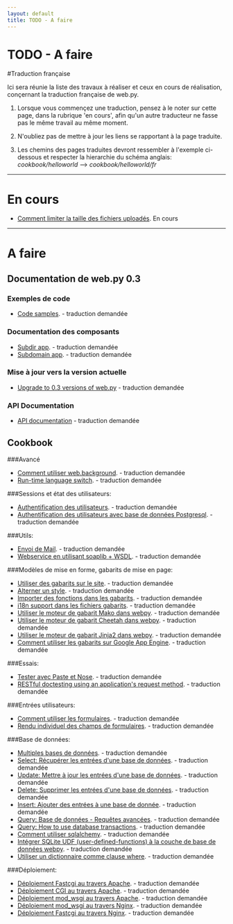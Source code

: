```yaml
---
layout: default
title: TODO - A faire
---
```


# TODO - A faire

#Traduction française

Ici sera réunie la liste des travaux à réaliser et ceux en cours de réalisation, conçernant la traduction française de web.py.

1. Lorsque vous commençez une traduction, pensez à le noter sur cette page, dans la rubrique 'en cours',  afin qu'un autre traducteur ne fasse pas le même travail au même moment.

1. N'oubliez pas de mettre à jour les liens se rapportant à la page traduite.

1. Les chemins des pages traduites devront ressembler à l'exemple ci-dessous et respecter la hierarchie du schéma anglais:
	*cookbook/helloworld* --> *cookbook/helloworld/fr*

-------------------------------------------------

# En cours

* [Comment limiter la taille des fichiers uploadés](/cookbook/limiting_upload_size). En cours

---

# A faire

## Documentation de web.py 0.3


### Exemples de code

* [Code samples](/src). - traduction demandée

### Documentation des composants

* [Subdir app](/docs/0.3/apps/subdir). - traduction demandée
* [Subdomain app](/docs/0.3/apps/subdomain). - traduction demandée

### Mise à jour vers la version actuelle 

* [Upgrade to 0.3 versions of web.py](/docs/0.3/upgrade) - traduction demandée

### API Documentation

* [API documentation](/docs/0.3/api) - traduction demandée


## Cookbook


###Avancé

* [Comment utiliser web.background](/cookbook/background). - traduction demandée
* [Run-time language switch](/cookbook/runtime-language-switch). - traduction demandée

###Sessions et état des utilisateurs:


* [Authentification des utilisateurs](/cookbook/userauth). - traduction demandée
* [Authentification des utilisateurs avec base de données Postgresql](/cookbook/userauthpgsql). - traduction demandée


###Utils:

* [Envoi de Mail](/cookbook/sendmail). - traduction demandée
* [Webservice en utilisant soaplib + WSDL](/cookbook/webservice). - traduction demandée

###Modèles de mise en forme, gabarits de mise en page:

* [Utiliser des gabarits sur le site](/cookbook/layout_template). - traduction demandée
* [Alterner un style](/cookbook/alternating_style). - traduction demandée
* [Importer des fonctions dans les gabarits](/cookbook/template_import). - traduction demandée
* [i18n support dans les fichiers gabarits](/cookbook/i18n_support_in_template_file ). - traduction demandée
* [Utiliser le moteur de gabarit Mako dans webpy](/cookbook/template_mako). - traduction demandée
* [Utiliser le moteur de gabarit Cheetah dans webpy](/cookbook/template_cheetah). - traduction demandée
* [Utiliser le moteur de gabarit  Jinja2 dans webpy](/cookbook/template_jinja). - traduction demandée
* [Comment utiliser les gabarits sur Google App Engine](/cookbook/templates_on_gae). - traduction demandée

###Essais:

* [Tester avec Paste et Nose](/cookbook/testing_with_paste_and_nose). - traduction demandée
* [RESTful doctesting using an application's request method](/cookbook/restful_doctesting_using_request). - traduction demandée

###Entrées utilisateurs:

* [Comment utiliser les formulaires](/cookbook/forms). - traduction demandée
* [Rendu individuel des champs de formulaires](/cookbook/form_fields). - traduction demandée

###Base de données:

* [Multiples bases de données](/cookbook/multidbs). - traduction demandée
* [Select: Récupérer les entrées d'une base de données](/cookbook/select). - traduction demandée
* [Update: Mettre à jour les entrées d'une base de données](/cookbook/update).  - traduction demandée
* [Delete: Supprimer les entrées d'une base de données](/cookbook/delete). - traduction demandée
* [Insert: Ajouter des entrées à une base de donnée](/cookbook/insert).  - traduction demandée
* [Query: Base de données - Requêtes avancées](/cookbook/query). - traduction demandée
* [Query: How to use database transactions](/cookbook/transactions). - traduction demandée
* [Comment utiliser sqlalchemy](/cookbook/sqlalchemy). - traduction demandée
* [Intégrer SQLite UDF (user-defined-functions) à la couche de base de données webpy](/cookbook/sqlite-udf). - traduction demandée
* [Utiliser un dictionnaire comme clause where](/cookbook/where_dict). - traduction demandée

###Déploiement:

* [Déploiement Fastcgi au travers Apache](/cookbook/fastcgi-apache).  - traduction demandée
* [Déploiement CGI au travers Apache](/cookbook/cgi-apache). - traduction demandée
* [Déploiement mod_wsgi au travers Apache](/cookbook/mod_wsgi-apache ).  - traduction demandée
* [Déploiement mod_wsgi au travers Nginx](/cookbook/mod_wsgi-nginx ).  - traduction demandée
* [Déploiement Fastcgi au travers Nginx](/cookbook/fastcgi-nginx). - traduction demandée